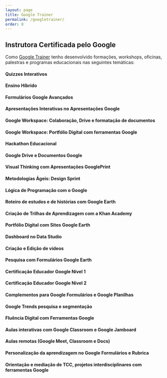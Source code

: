 ```yaml
---
layout: page
title: Google Trainer
permalink: /googletrainer/
order: 0
---
```

 <script async src="//pagead2.googlesyndication.com/pagead/js/adsbygoogle.js"></script>
<!-- codecamp -->
<ins class="adsbygoogle"
     style="display:block"
     data-ad-client="ca-pub-3011890130990408"
     data-ad-slot="9846490006"
     data-ad-format="auto"></ins>
<script>
(adsbygoogle = window.adsbygoogle || []).push({});
</script>

## Instrutora Certificada pelo Google
Como [Google Trainer](https://soraianovaes.com.br) tenho desenvolvido formações, workshops, oficinas, palestras e programas educacionais nas seguintes temáticas:

#### Quizzes Interativos

#### Ensino Híbrido

#### Formulários Google Avançados

#### Apresentações Interativas no Apresentações Google 

#### Google Workspace: Colaboração, Drive e formatação de documentos

#### Google Workspace: Portfólio Digital com ferramentas Google

#### Hackathon Educacional

#### Google Drive e Documentos Google

#### Visual Thinking com Apresentações GooglePrint

#### Metodologias Ágeis: Design Sprint

#### Lógica de Programação com o Google

#### Roteiro de estudos e de histórias com Google Earth

#### Criação de Trilhas de Aprendizagem com a Khan Academy

#### Portfólio Digital com Sites Google Earth

#### Dashboard no Data Studio

#### Criação e Edição de vídeos

#### Pesquisa com Formulários Google Earth

#### Certificação Educador Google Nível 1

#### Certificação Educador Google Nível 2

#### Complementos para Google Formulários e Google Planilhas

#### Google Trends pesquisa e segmentação

#### Fluência Digital com Ferramentas Google

#### Aulas interativas com Google Classroom e Google Jamboard

#### Aulas remotas (Google Meet, Classroom e Docs)

#### Personalização da aprendizagem no Google Formulários e Rubrica

#### Orientação e mediação de TCC, projetos interdisciplinares com ferramentas Google
